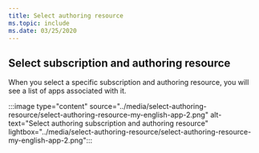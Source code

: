 ```yaml
---
title: Select authoring resource
ms.topic: include
ms.date: 03/25/2020
---
```


## Select subscription and authoring resource

When you select a specific subscription and authoring resource, you will see a list of apps associated with it.

:::image type="content" source="../media/select-authoring-resource/select-authoring-resource-my-english-app-2.png" alt-text="Select authoring subscription and authoring resource" lightbox="../media/select-authoring-resource/select-authoring-resource-my-english-app-2.png":::